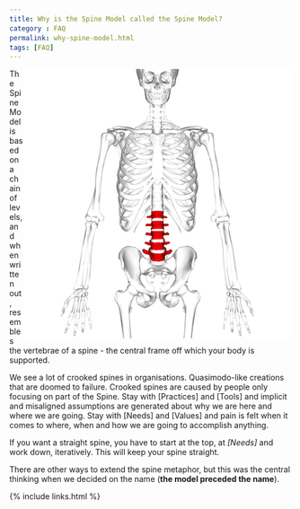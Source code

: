 ```yaml
---
title: Why is the Spine Model called the Spine Model?
category : FAQ
permalink: why-spine-model.html
tags: [FAQ]
---
```


<img align="right" alt="Spinal Column" src="images/spinalcolumn.png" style="max-width: 100%;" />

The Spine Model is based on a chain of levels, and when written out, resembles the vertebrae of a spine - the central frame off which your body is supported.

We see a lot of crooked spines in organisations. Quasimodo-like creations that are doomed to failure. Crooked spines are caused by people only focusing on part of the Spine. Stay with [Practices] and [Tools] and implicit and misaligned assumptions are generated about why we are here and where we are going. Stay with [Needs] and [Values] and pain is felt when it comes to where, when and how we are going to accomplish anything.

If you want a straight spine, you have to start at the top, at *[Needs]* and work down, iteratively. This will keep your spine straight.

There are other ways to extend the spine metaphor, but this was the central thinking when we decided on the name (**the model preceded the name**).

{% include links.html %}

